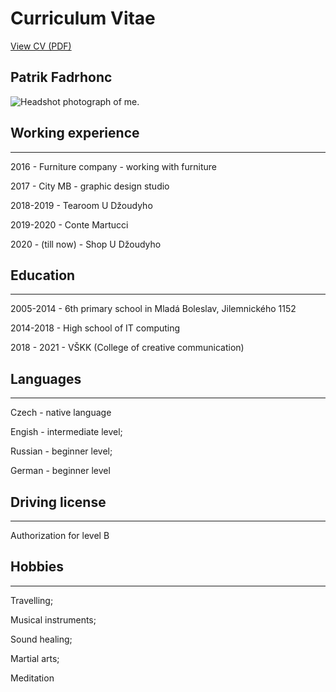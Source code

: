 # Curriculum Vitae
[View CV (PDF)](cv-2020-patrik-cv.pdf)

## Patrik Fadrhonc

![Headshot photograph of me.](headshot-patrik.jpg)

## Working experience
- - -

2016 - Furniture company - working with furniture

2017 - City MB - graphic design studio

2018-2019 - Tearoom U Džoudyho

2019-2020 - Conte Martucci

2020 - (till now) - Shop U Džoudyho

## Education
- - -

2005-2014 - 6th primary school in Mladá Boleslav, Jilemnického 1152

2014-2018 - High school of IT computing

2018 - 2021 - VŠKK (College of creative communication)

## Languages
- - -

Czech - native language

Engish - intermediate level;

Russian - beginner level;

German - beginner level

## Driving license
- - -

Authorization for level B

## Hobbies
- - -

Travelling;

Musical instruments;

Sound healing;

Martial arts;

Meditation
